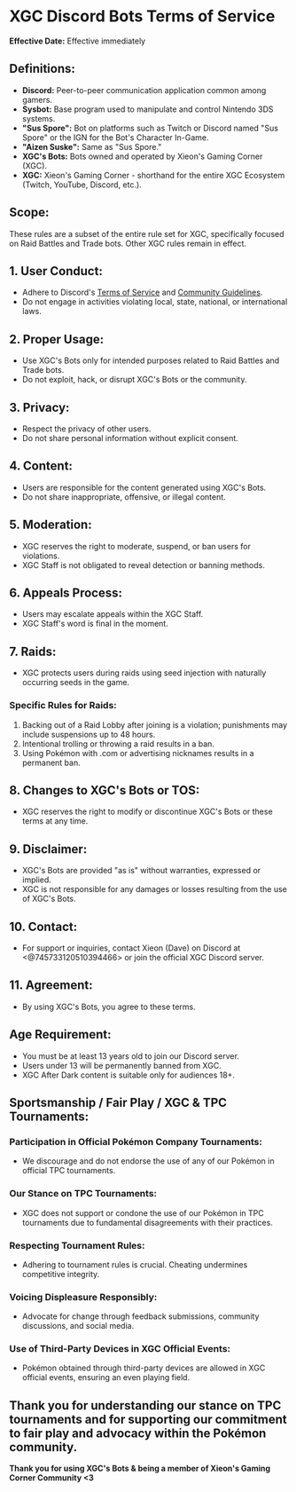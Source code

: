 # XGC Discord Bots Terms of Service

**Effective Date:** Effective immediately

## Definitions:
- **Discord:** Peer-to-peer communication application common among gamers.
- **Sysbot:** Base program used to manipulate and control Nintendo 3DS systems.
- **"Sus Spore":** Bot on platforms such as Twitch or Discord named "Sus Spore" or the IGN for the Bot's Character In-Game.
- **"Aizen Suske":** Same as "Sus Spore."
- **XGC's Bots:** Bots owned and operated by Xieon's Gaming Corner (XGC).
- **XGC:** Xieon's Gaming Corner - shorthand for the entire XGC Ecosystem (Twitch, YouTube, Discord, etc.).

## Scope:
These rules are a subset of the entire rule set for XGC, specifically focused on Raid Battles and Trade bots. Other XGC rules remain in effect.

## 1. User Conduct:
- Adhere to Discord's [Terms of Service](https://discord.com/terms) and [Community Guidelines](https://discord.com/guidelines).
- Do not engage in activities violating local, state, national, or international laws.

## 2. Proper Usage:
- Use XGC's Bots only for intended purposes related to Raid Battles and Trade bots.
- Do not exploit, hack, or disrupt XGC's Bots or the community.

## 3. Privacy:
- Respect the privacy of other users.
- Do not share personal information without explicit consent.

## 4. Content:
- Users are responsible for the content generated using XGC's Bots.
- Do not share inappropriate, offensive, or illegal content.

## 5. Moderation:
- XGC reserves the right to moderate, suspend, or ban users for violations.
- XGC Staff is not obligated to reveal detection or banning methods.

## 6. Appeals Process:
- Users may escalate appeals within the XGC Staff.
- XGC Staff's word is final in the moment.

## 7. Raids:
- XGC protects users during raids using seed injection with naturally occurring seeds in the game.
### Specific Rules for Raids:
1. Backing out of a Raid Lobby after joining is a violation; punishments may include suspensions up to 48 hours.
2. Intentional trolling or throwing a raid results in a ban.
3. Using Pokémon with .com or advertising nicknames results in a permanent ban.

## 8. Changes to XGC's Bots or TOS:
- XGC reserves the right to modify or discontinue XGC's Bots or these terms at any time.

## 9. Disclaimer:
- XGC's Bots are provided "as is" without warranties, expressed or implied.
- XGC is not responsible for any damages or losses resulting from the use of XGC's Bots.

## 10. Contact:
- For support or inquiries, contact Xieon (Dave) on Discord at <@745733120510394466> or join the official XGC Discord server.

## 11. Agreement:
- By using XGC's Bots, you agree to these terms.

## Age Requirement:
- You must be at least 13 years old to join our Discord server.
- Users under 13 will be permanently banned from XGC.
- XGC After Dark content is suitable only for audiences 18+.

## Sportsmanship / Fair Play / XGC & TPC Tournaments:
### Participation in Official Pokémon Company Tournaments:
- We discourage and do not endorse the use of any of our Pokémon in official TPC tournaments.
### Our Stance on TPC Tournaments:
- XGC does not support or condone the use of our Pokémon in TPC tournaments due to fundamental disagreements with their practices.
### Respecting Tournament Rules:
- Adhering to tournament rules is crucial. Cheating undermines competitive integrity.
### Voicing Displeasure Responsibly:
- Advocate for change through feedback submissions, community discussions, and social media.
### Use of Third-Party Devices in XGC Official Events:
- Pokémon obtained through third-party devices are allowed in XGC official events, ensuring an even playing field.

## **Thank you for understanding our stance on TPC tournaments and for supporting our commitment to fair play and advocacy within the Pokémon community.**

**Thank you for using XGC's Bots & being a member of Xieon's Gaming Corner Community <3**
